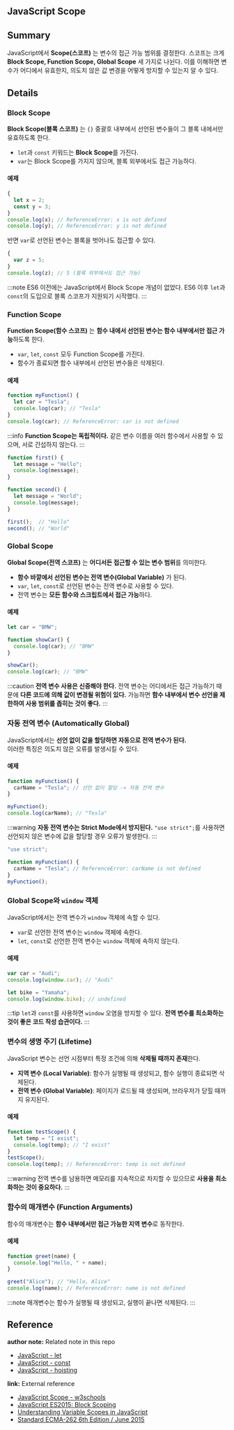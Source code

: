 ## JavaScript Scope

## Summary
JavaScript에서 **Scope(스코프)** 는 변수의 접근 가능 범위를 결정한다. 스코프는 크게 **Block Scope, Function Scope, Global Scope** 세 가지로 나뉜다. 이를 이해하면 변수가 어디에서 유효한지, 의도치 않은 값 변경을 어떻게 방지할 수 있는지 알 수 있다.

## Details

### Block Scope
**Block Scope(블록 스코프)** 는 `{}` 중괄호 내부에서 선언된 변수들이 그 블록 내에서만 유효하도록 한다.

- `let`과 `const` 키워드는 **Block Scope**를 가진다.
- `var`는 Block Scope를 가지지 않으며, 블록 외부에서도 접근 가능하다.

#### 예제

```javascript
{
  let x = 2;
  const y = 3;
}
console.log(x); // ReferenceError: x is not defined
console.log(y); // ReferenceError: y is not defined
```

반면 `var`로 선언된 변수는 블록을 벗어나도 접근할 수 있다.

```javascript
{
  var z = 5;
}
console.log(z); // 5 (블록 외부에서도 접근 가능)
```

:::note
ES6 이전에는 JavaScript에서 Block Scope 개념이 없었다.
ES6 이후 `let`과 `const`의 도입으로 블록 스코프가 지원되기 시작했다.
:::

### Function Scope
**Function Scope(함수 스코프)** 는 **함수 내에서 선언된 변수는 함수 내부에서만 접근 가능**하도록 한다.

- `var`, `let`, `const` 모두 Function Scope를 가진다.
- 함수가 종료되면 함수 내부에서 선언된 변수들은 삭제된다.

#### 예제

```javascript
function myFunction() {
  let car = "Tesla";
  console.log(car); // "Tesla"
}
console.log(car); // ReferenceError: car is not defined
```

:::info
**Function Scope는 독립적이다.**
같은 변수 이름을 여러 함수에서 사용할 수 있으며, 서로 간섭하지 않는다.
:::

```javascript
function first() {
  let message = "Hello";
  console.log(message);
}

function second() {
  let message = "World";
  console.log(message);
}

first();  // "Hello"
second(); // "World"
```

### Global Scope
**Global Scope(전역 스코프)** 는 **어디서든 접근할 수 있는 변수 범위**를 의미한다.

- **함수 바깥에서 선언된 변수는 전역 변수(Global Variable)** 가 된다.
- `var`, `let`, `const`로 선언된 변수는 전역 변수로 사용할 수 있다.
- 전역 변수는 **모든 함수와 스크립트에서 접근 가능**하다.

#### 예제

```javascript
let car = "BMW";

function showCar() {
  console.log(car); // "BMW"
}

showCar();
console.log(car); // "BMW"
```

:::caution
**전역 변수 사용은 신중해야 한다.**
전역 변수는 어디에서든 접근 가능하기 때문에 **다른 코드에 의해 값이 변경될 위험이 있다.**
가능하면 **함수 내부에서 변수 선언을 제한하여 사용 범위를 좁히는 것이 좋다.**
:::

### 자동 전역 변수 (Automatically Global)
JavaScript에서는 **선언 없이 값을 할당하면 자동으로 전역 변수가 된다.**  
이러한 특징은 의도치 않은 오류를 발생시킬 수 있다.

#### 예제

```javascript
function myFunction() {
  carName = "Tesla"; // 선언 없이 할당 -> 자동 전역 변수
}

myFunction();
console.log(carName); // "Tesla"
```

:::warning
**자동 전역 변수는 Strict Mode에서 방지된다.**
`"use strict";`를 사용하면 선언되지 않은 변수에 값을 할당할 경우 오류가 발생한다.
:::

```javascript
"use strict";

function myFunction() {
  carName = "Tesla"; // ReferenceError: carName is not defined
}
myFunction();
```

### Global Scope와 `window` 객체
JavaScript에서는 전역 변수가 `window` 객체에 속할 수 있다.

- `var`로 선언한 전역 변수는 `window` 객체에 속한다.
- `let`, `const`로 선언한 전역 변수는 `window` 객체에 속하지 않는다.

#### 예제

```javascript
var car = "Audi";
console.log(window.car); // "Audi"

let bike = "Yamaha";
console.log(window.bike); // undefined
```

:::tip
`let`과 `const`를 사용하면 `window` 오염을 방지할 수 있다.
**전역 변수를 최소화하는 것이 좋은 코드 작성 습관이다.**
:::

### 변수의 생명 주기 (Lifetime)
JavaScript 변수는 선언 시점부터 특정 조건에 의해 **삭제될 때까지 존재**한다.

- **지역 변수 (Local Variable)**: 함수가 실행될 때 생성되고, 함수 실행이 종료되면 삭제된다.
- **전역 변수 (Global Variable)**: 페이지가 로드될 때 생성되며, 브라우저가 닫힐 때까지 유지된다.

#### 예제

```javascript
function testScope() {
  let temp = "I exist";
  console.log(temp); // "I exist"
}
testScope();
console.log(temp); // ReferenceError: temp is not defined
```

:::warning
전역 변수를 남용하면 메모리를 지속적으로 차지할 수 있으므로 **사용을 최소화하는 것이 중요하다.**
:::

### 함수의 매개변수 (Function Arguments)
함수의 매개변수는 **함수 내부에서만 접근 가능한 지역 변수**로 동작한다.

#### 예제

```javascript
function greet(name) {
  console.log("Hello, " + name);
}

greet("Alice"); // "Hello, Alice"
console.log(name); // ReferenceError: name is not defined
```

:::note
매개변수는 함수가 실행될 때 생성되고, 실행이 끝나면 삭제된다.
:::

## Reference

**author note:** Related note in this repo
- [JavaScript - let](./Let.md)
- [JavaScript - const](./Const.md)
- [JavaScript - hoisting](./Hoisting.md)

**link:** External reference
- [JavaScript Scope - w3schools](https://www.w3schools.com/js/js_scope.asp)
- [JavaScript ES2015: Block Scoping](https://www.geeksforgeeks.org/javascript-es2015-block-scoping/)
- [Understanding Variable Scopes in JavaScript](https://www.geeksforgeeks.org/understanding-variable-scopes-in-javascript/)
- [Standard ECMA-262 6th Edition / June 2015](https://262.ecma-international.org/6.0/)